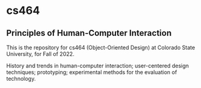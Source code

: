 # cs464

## Principles of Human-Computer Interaction

This is the repository for cs464 (Object-Oriented Design) at Colorado State University, for Fall of 2022.

History and trends in human-computer interaction; user-centered design techniques; prototyping; experimental methods for the evaluation of technology.
